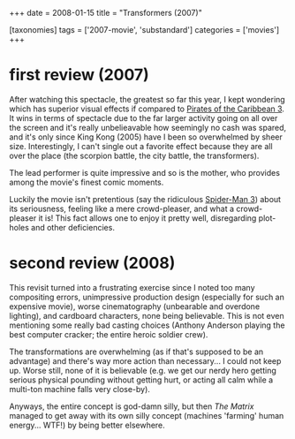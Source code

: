 +++
date = 2008-01-15
title = "Transformers (2007)"

[taxonomies]
tags = ['2007-movie', 'substandard']
categories = ['movies']
+++

first review (2007)
===================

After watching this spectacle, the greatest so far this year, I kept
wondering which has superior visual effects if compared to [Pirates of
the Caribbean 3]. It wins in terms of spectacle due to the far larger
activity going on all over the screen and it\'s really unbelieavable how
seemingly no cash was spared, and it\'s only since King Kong (2005) have
I been so overwhelmed by sheer size. Interestingly, I can\'t single out
a favorite effect because they are all over the place (the scorpion
battle, the city battle, the transformers).

The lead performer is quite impressive and so is the mother, who
provides among the movie\'s finest comic moments.

Luckily the movie isn\'t pretentious (say the ridiculous [Spider-Man 3])
about its seriousness, feeling like a mere crowd-pleaser, and what a
crowd-pleaser it is! This fact allows one to enjoy it pretty well,
disregarding plot-holes and other deficiencies.

second review (2008)
====================

This revisit turned into a frustrating exercise since I noted too many
compositing errors, unimpressive production design (especially for such
an expensive movie), worse cinematography (unbearable and overdone
lighting), and cardboard characters, none being believable. This is not
even mentioning some really bad casting choices (Anthony Anderson
playing the best computer cracker; the entire heroic soldier crew).

The transformations are overwhelming (as if that\'s supposed to be an
advantage) and there\'s way more action than necessary\... I could not
keep up. Worse still, none of it is believable (e.g. we get our nerdy
hero getting serious physical pounding without getting hurt, or acting
all calm while a multi-ton machine falls very close-by).

Anyways, the entire concept is god-damn silly, but then *The Matrix*
managed to get away with its own silly concept (machines \'farming\'
human energy\... WTF!) by being better elsewhere.

  [Pirates of the Caribbean 3]: http://tshepang.net/pirates-of-the-caribbean-3
  [Spider-Man 3]: http://tshepang.net/spider-man-3-2007
